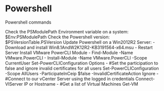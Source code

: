 # Powershell

Powershell commands

Check the PSModulePath Environment variable on a system: $Env:PSModulePath
Check the Powershell version: $PSVersionTable.PSVersion
Update Powershell on a Win2012R2 Server:
    - Download and install Win8.1AndW2K12R2-KB3191564-x64.msu 
		- Restart Server
Install VMware PowerCLI Module
		- Find-Module -Name VMware.PowerCLI
		- Install-Module -Name VMware.PowerCLI -Scope CurrentUser
Set-PowerCLIConfiguration Options
		- #Set the participation to false and ignore invalid certificates for all users
			Set-PowerCLIConfiguration -Scope AllUsers -ParticipateInCeip $false -InvalidCertificateAction Ignore 
		- #Connect to our vCenter Server using the logged in credentials
			Connect-VIServer IP or Hostname
	    - #Get a list of Virtual Machines
			Get-VM
